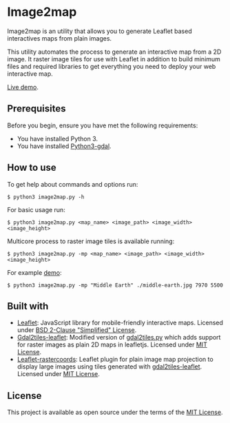 # Image2map

Image2map is an utility that allows you to generate Leaflet based interactives maps from plain images.

This utility automates the process to generate an interactive map from a 2D image. It raster image tiles for use with Leaflet in addition to build minimum files and required libraries to get everything you need to deploy your web interactive map.

[Live demo](https://luisdavidfer.github.io/image2map/demo/).

## Prerequisites

Before you begin, ensure you have met the following requirements:

* You have installed Python 3.
* You have installed [Python3-gdal](https://github.com/OSGeo/gdal).

## How to use

To get help about commands and options run:
```
$ python3 image2map.py -h
```

For basic usage run:
```
$ python3 image2map.py <map_name> <image_path> <image_width> <image_height>
```

Multicore process to raster image tiles is available running:
```
$ python3 image2map.py -mp <map_name> <image_path> <image_width> <image_height>

```

For example [demo](https://luisdavidfer.github.io/image2map/demo/):
```
$ python3 image2map.py -mp "Middle Earth" ./middle-earth.jpg 7970 5500
```


## Built with

* [Leaflet](https://github.com/Leaflet/Leaflet): JavaScript library for mobile-friendly interactive maps. Licensed under [BSD 2-Clause "Simplified" License](https://github.com/Leaflet/Leaflet/blob/master/LICENSE).
* [Gdal2tiles-leaflet](https://github.com/commenthol/gdal2tiles-leaflet): Modified version of [gdal2tiles.py](https://github.com/OSGeo/gdal/blob/master/gdal/swig/python/scripts/gdal2tiles.py) which adds support for raster images as plain 2D maps in leafletjs. Licensed under [MIT License](https://github.com/commenthol/gdal2tiles-leaflet/blob/master/LICENSE).
* [Leaflet-rastercoords](https://github.com/commenthol/leaflet-rastercoords): Leaflet plugin for plain image map projection to display large images using tiles generated with [gdal2tiles-leaflet](https://github.com/commenthol/gdal2tiles-leaflet). Licensed under [MIT License](https://github.com/commenthol/gdal2tiles-leaflet/blob/master/LICENSE).


## License

This project is available as open source under the terms of the [MIT License](https://github.com/luisdavidfer/image2map/blob/master/LICENSE).
